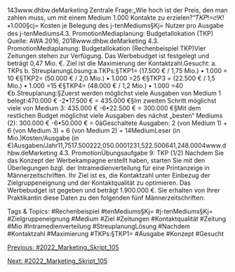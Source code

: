 143www.dhbw.deMarketing
Zentrale Frage:„Wie hoch ist der Preis, den man zahlen muss, um mit einem Medium 1.000 Kontakte zu erzielen?“𝑇𝐾𝑃!=𝑐!𝐾!∗1.000§cj= Kosten je Belegung des j-tenMediums§Kj= Nutzer pro Ausgabe des j-tenMediums4.3. PromotionMediaplanung: Budgetallokation (TKP)
Quelle: AWA 2016, 2018www.dhbw.deMarketing
4.3. PromotionMediaplanung: Budgetallokation (Rechenbeispiel TKP)Vier Zeitungen stehen zur Verfügung. Das Werbebudget ist festgelegt und beträgt 0,47 Mio. €. Ziel ist die Maximierung der Kontaktzahl.Gesucht:    a. TKPs   b. StreuplanungLösung:a.TKPs:§TKP1= (17.500 € / 1,75 Mio.) • 1.000 = 10 €§TKP2= (50.000 € / 2,0 Mio.) • 1.000 =25 €§TKP3 = (22.500 € / 1,5 Mio.) • 1.000 =15 €§TKP4= (48.000 € / 1,2 Mio.) • 1.000 =40 €b.Streuplanung:§Zuerst werden möglichst viele Ausgaben von Medium 1 belegt:470.000 € -2•17.500 € = 435.000 €§Im zweiten Schritt möglichst viele von Medium 3: 435.000 € -6•22.500 €  = 300.000 €§Mit dem restlichen Budget möglichst viele Ausgaben des nächst „besten“ Mediums (2): 300.000 €  -6•50.000 € = 0àGeschaltete Ausgaben: 2 (von Medium 1) + 6 (von Medium 3) + 6 (von Medium 2) = 14MediumLeser (in Mio.)Kosten/Ausgabe (in €)Ausgaben/Jahr11,7517.500222,050.0001231,522.500641,248.0004www.dhbw.deMarketing
4.3. PromotionÜbungsaufgabe 9: TKP (1/2) Nachdem Sie das Konzept der Werbekampagne erstellt haben, starten Sie mit den Überlegungen bzgl. der Intramedienverteilung für eine Printanzeige in Männerzeitschriften. Ihr Ziel ist es, die Kontaktzahl unter Einbezug der Zielgruppeneignung und der Kontaktqualität zu optimieren. Das Werbebudget ist gegeben und beträgt 1.900.000 €. Sie erhalten von Ihrer Praktikantin diese Daten zu den folgenden fünf Männerzeitschriften: 

   Tags & Topics:
   #Rechenbeispiel
   #tenMediums§Kj=
   #j-tenMediums§Kj=
   #Zielgruppeneignung
   #Medium
   #Ziel
   #Zeitungen
   #Kontaktqualität
   #Zeitung
   #Mio
   #Intramedienverteilung
   #StreuplanungLösung
   #Nachdem
   #Kontaktzahl
   #Maximierung
   #TKPs:§TKP1=
   #Ausgabe
   #Konzept
   #Gesucht

[Previous: #2022_Marketing_Skript_105](2022_Marketing_Skript_105.md)

[Next: #2022_Marketing_Skript_105](2022_Marketing_Skript_105.md)